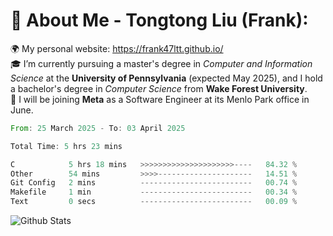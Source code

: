 # 💫 About Me - Tongtong Liu (Frank):
🌍 My personal website: https://frank47ltt.github.io/  
🎓 I’m currently pursuing a master's degree in *Computer and Information Science* at the **University of Pennsylvania** (expected May 2025), and I hold a bachelor's degree in *Computer Science* from **Wake Forest University**.  
💼 I will be joining **Meta** as a Software Engineer at its Menlo Park office in June.  


<!--START_SECTION:waka-->

```rust
From: 25 March 2025 - To: 03 April 2025

Total Time: 5 hrs 23 mins

C            5 hrs 18 mins   >>>>>>>>>>>>>>>>>>>>>----   84.32 %
Other        54 mins         >>>>---------------------   14.51 %
Git Config   2 mins          -------------------------   00.74 %
Makefile     1 min           -------------------------   00.34 %
Text         0 secs          -------------------------   00.09 %
```

<!--END_SECTION:waka-->


![Github Stats](https://github-readme-stats.vercel.app/api?username=frank47ltt&count_private=true&show_icons=true&include_all_commits=true)
